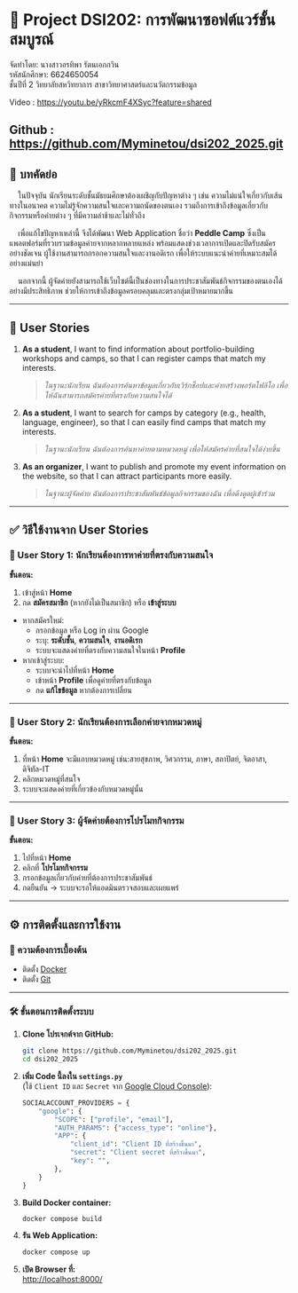 # 📌 Project DSI202: การพัฒนาซอฟต์แวร์ขั้นสมบูรณ์  
จัดทำโดย: นางสาวอรทิพา รัตนเอกกวิน  
รหัสนักศึกษา: 6624650054  
ชั้นปีที่ 2 วิทยาลัยสหวิทยาการ สาขาวิทยาศาสตร์และนวัตกรรมข้อมูล

Video : https://youtu.be/yRkcmF4XSyc?feature=shared

Github : https://github.com/Myminetou/dsi202_2025.git
---

## 📝 บทคัดย่อ

&nbsp;&nbsp;&nbsp;&nbsp;ในปัจจุบัน นักเรียนระดับชั้นมัธยมศึกษาต้องเผชิญกับปัญหาต่าง ๆ เช่น ความไม่แน่ใจเกี่ยวกับเส้นทางในอนาคต ความไม่รู้จักความสนใจและความถนัดของตนเอง รวมถึงการเข้าถึงข้อมูลเกี่ยวกับกิจกรรมหรือค่ายต่าง ๆ ที่มีความล่าช้าและไม่ทั่วถึง

&nbsp;&nbsp;&nbsp;&nbsp;เพื่อแก้ไขปัญหาเหล่านี้ จึงได้พัฒนา Web Application ชื่อว่า **Peddle Camp** ซึ่งเป็นแพลตฟอร์มที่รวบรวมข้อมูลค่ายจากหลากหลายแหล่ง พร้อมแสดงช่วงเวลาการเปิดและปิดรับสมัครอย่างชัดเจน ผู้ใช้งานสามารถกรอกความสนใจและงานอดิเรก เพื่อให้ระบบแนะนำค่ายที่เหมาะสมได้อย่างแม่นยำ

&nbsp;&nbsp;&nbsp;&nbsp;นอกจากนี้ ผู้จัดค่ายยังสามารถใช้เว็บไซต์นี้เป็นช่องทางในการประชาสัมพันธ์กิจกรรมของตนเองได้อย่างมีประสิทธิภาพ ช่วยให้การเข้าถึงข้อมูลครอบคลุมและตรงกลุ่มเป้าหมายมากขึ้น

---

## 👤 User Stories

1. **As a student**, I want to find information about portfolio-building workshops and camps, so that I can register camps that match my interests.  
   > _ในฐานะนักเรียน ฉันต้องการค้นหาข้อมูลเกี่ยวกับเวิร์กช็อปและค่ายสร้างพอร์ตโฟลิโอ เพื่อให้ฉันสามารถสมัครค่ายที่ตรงกับความสนใจได้_

2. **As a student**, I want to search for camps by category (e.g., health, language, engineer), so that I can easily find camps that match my interests.  
   > _ในฐานะนักเรียน ฉันต้องการค้นหาค่ายตามหมวดหมู่ เพื่อให้สมัครค่ายที่สนใจได้ง่ายขึ้น_

3. **As an organizer**, I want to publish and promote my event information on the website, so that I can attract participants more easily.  
   > _ในฐานะผู้จัดค่าย ฉันต้องการประชาสัมพันธ์ข้อมูลกิจกรรมของฉัน เพื่อดึงดูดผู้เข้าร่วม_

---

## ✅ วิธีใช้งานจาก User Stories

### 🔹 User Story 1: นักเรียนต้องการหาค่ายที่ตรงกับความสนใจ

**ขั้นตอน:**
1. เข้าสู่หน้า **Home**
2. กด **สมัครสมาชิก** (หากยังไม่เป็นสมาชิก) หรือ **เข้าสู่ระบบ**
- หากสมัครใหม่:
  - กรอกข้อมูล หรือ Log in ผ่าน Google
  - ระบุ: **ระดับชั้น**, **ความสนใจ**, **งานอดิเรก**
  - ระบบจะแสดงค่ายที่ตรงกับความสนใจในหน้า **Profile**
- หากเข้าสู่ระบบ:
  - ระบบจะนำไปที่หน้า **Home**
  - เข้าหน้า **Profile** เพื่อดูค่ายที่ตรงกับข้อมูล
  - กด **แก้ไขข้อมูล** หากต้องการเปลี่ยน

---

### 🔹 User Story 2: นักเรียนต้องการเลือกค่ายจากหมวดหมู่

**ขั้นตอน:**
1. ที่หน้า **Home** จะมีแถบหมวดหมู่ เช่น:สายสุขภาพ, วิศวกรรม, ภาษา, สถาปัตย์, จิตอาสา, ดิจิทัล-IT
2. คลิกหมวดหมู่ที่สนใจ
3. ระบบจะแสดงค่ายที่เกี่ยวข้องกับหมวดหมู่นั้น

---

### 🔹 User Story 3: ผู้จัดค่ายต้องการโปรโมทกิจกรรม

**ขั้นตอน:**
1. ไปที่หน้า **Home**
2. คลิกที่ **โปรโมทกิจกรรม**
3. กรอกข้อมูลเกี่ยวกับค่ายที่ต้องการประชาสัมพันธ์
4. กดยืนยัน → ระบบจะรอให้แอดมินตรวจสอบและเผยแพร่

---

## ⚙️ การติดตั้งและการใช้งาน

### 📌 ความต้องการเบื้องต้น

- ติดตั้ง [Docker](https://www.docker.com/)
- ติดตั้ง [Git](https://git-scm.com/)

---

### 🛠 ขั้นตอนการติดตั้งระบบ

1. **Clone โปรเจกต์จาก GitHub:**

    ```bash
    git clone https://github.com/Myminetou/dsi202_2025.git
    cd dsi202_2025
    ```

2. **เพิ่ม Code นี้ลงใน `settings.py`**  
   (ใช้ `Client ID` และ `Secret` จาก [Google Cloud Console](https://console.cloud.google.com/)):

    ```python
    SOCIALACCOUNT_PROVIDERS = {
        "google": {
            "SCOPE": ["profile", "email"],
            "AUTH_PARAMS": {"access_type": "online"},
            "APP": {
                "client_id": "Client ID ที่สร้างขึ้นมา",
                "secret": "Client secret ที่สร้างขึ้นมา",
                "key": "",
            },
        }
    }
    ```

3. **Build Docker container:**

    ```bash
    docker compose build
    ```

4. **รัน Web Application:**

    ```bash
    docker compose up
    ```

5. **เปิด Browser ที่:**  
   [http://localhost:8000/](http://localhost:8000/)

